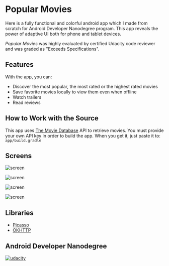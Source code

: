 # Popular Movies

Here is a fully functional and colorful android app which I made from scratch for Android Developer Nanodegree program.
This app reveals the power of adaptive UI both for phone and tablet devices.

*Popular Movies* was highly evaluated by certified Udacity code reviewer and was graded as "Exceeds Specifications".

## Features

With the app, you can:
* Discover the most popular, the most rated or the highest rated movies
* Save favorite movies locally to view them even when offline
* Watch trailers
* Read reviews

## How to Work with the Source

This app uses [The Movie Database](https://www.themoviedb.org/documentation/api) API to retrieve movies.
You must provide your own API key in order to build the app. When you get it, just paste it to:
    ```
    app/build.gradle
    ```

## Screens

![screen](../master/art/phone-movies.png)

![screen](../master/art/phone-details.png)

![screen](../master/art/tablet-port.png)

![screen](../master/art/tablet-land.png)

## Libraries

* [Picasso](https://github.com/square/picasso)
* [OKHTTP](https://github.com/square/okhttp)


## Android Developer Nanodegree
[![udacity][1]][2]

[1]: ../master/art/nanodegree-logo.png
[2]: https://www.udacity.com/course/android-developer-nanodegree--nd801
